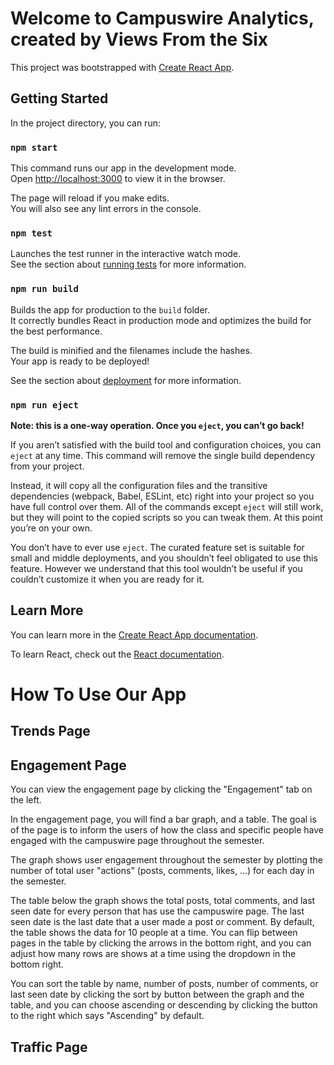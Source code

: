 # Welcome to Campuswire Analytics, created by Views From the Six

This project was bootstrapped with [Create React App](https://github.com/facebook/create-react-app).

## Getting Started

In the project directory, you can run:

### `npm start`

This command runs our app in the development mode.\
Open [http://localhost:3000](http://localhost:3000) to view it in the browser.

The page will reload if you make edits.\
You will also see any lint errors in the console.

### `npm test`

Launches the test runner in the interactive watch mode.\
See the section about [running tests](https://facebook.github.io/create-react-app/docs/running-tests) for more information.

### `npm run build`

Builds the app for production to the `build` folder.\
It correctly bundles React in production mode and optimizes the build for the best performance.

The build is minified and the filenames include the hashes.\
Your app is ready to be deployed!

See the section about [deployment](https://facebook.github.io/create-react-app/docs/deployment) for more information.

### `npm run eject`

**Note: this is a one-way operation. Once you `eject`, you can’t go back!**

If you aren’t satisfied with the build tool and configuration choices, you can `eject` at any time. This command will remove the single build dependency from your project.

Instead, it will copy all the configuration files and the transitive dependencies (webpack, Babel, ESLint, etc) right into your project so you have full control over them. All of the commands except `eject` will still work, but they will point to the copied scripts so you can tweak them. At this point you’re on your own.

You don’t have to ever use `eject`. The curated feature set is suitable for small and middle deployments, and you shouldn’t feel obligated to use this feature. However we understand that this tool wouldn’t be useful if you couldn’t customize it when you are ready for it.

## Learn More

You can learn more in the [Create React App documentation](https://facebook.github.io/create-react-app/docs/getting-started).

To learn React, check out the [React documentation](https://reactjs.org/).



# How To Use Our App

## Trends Page

## Engagement Page
You can view the engagement page by clicking the "Engagement" tab on the left.

In the engagement page, you will find a bar graph, and a table. The goal is of the page is to inform the users of how the class and specific people have engaged with the campuswire page throughout the semester.

The graph shows user engagement throughout the semester by plotting the number of total user "actions" (posts, comments, likes, ...) for each day in the semester. 

The table below the graph shows the total posts, total comments, and last seen date for every person that has use the campuswire page. The last seen date is the last date that a user made a post or comment. By default, the table shows the data for 10 people at a time. You can flip between pages in the table by clicking the arrows in the bottom right, and you can adjust how many rows are shows at a time using the dropdown in the bottom right.

You can sort the table by name, number of posts, number of comments, or last seen date by clicking the sort by button between the graph and the table, and you can choose ascending or descending by clicking the button to the right which says "Ascending" by default.



## Traffic Page